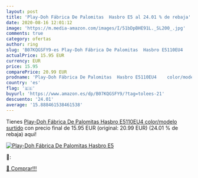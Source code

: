 ```yaml
---
layout: post
title: 'Play-Doh Fábrica De Palomitas  Hasbro E5 al 24.01 % de rebaja'
date: 2020-08-16 12:01:12
image: 'https://m.media-amazon.com/images/I/51bDpBHE91L._SL200_.jpg'
comments: true
category: ofertas
author: ring
slug: 'B07KQGSFY9-es Play-Doh Fábrica De Palomitas  Hasbro E5110EU4    color/modelo surtido'
actualPrice: 15.95 EUR
currency: EUR
price: 15.95
comparePrice: 20.99 EUR
prodname: 'Play-Doh Fábrica De Palomitas  Hasbro E5110EU4    color/modelo surtido'
country: 'es'
flag: '🇪🇸'
buyurl: 'https://www.amazon.es/dp/B07KQGSFY9/?tag=tolees-21'
descuento: '24.01'
average: '15.888461538461538'
---
```


Tienes [Play-Doh Fábrica De Palomitas  Hasbro E5110EU4    color/modelo surtido](https://www.amazon.es/dp/B07KQGSFY9/?tag=tolees-21) con precio final de  15.95 EUR (original: 20.99 EUR) (24.01 %  de rebaja) aqui!

[![Play-Doh Fábrica De Palomitas  Hasbro E5](https://m.media-amazon.com/images/I/51bDpBHE91L._SL200_.jpg)](https://www.amazon.es/dp/B07KQGSFY9/?tag=tolees-21)

🔎:


[🛒 Comprar!!!](https://www.amazon.es/dp/B07KQGSFY9/?tag=tolees-21)
